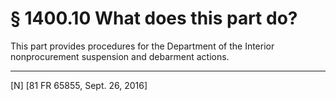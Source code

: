 # § 1400.10   What does this part do?

This part provides procedures for the Department of the Interior nonprocurement suspension and debarment actions.



---

[N] [81 FR 65855, Sept. 26, 2016]




